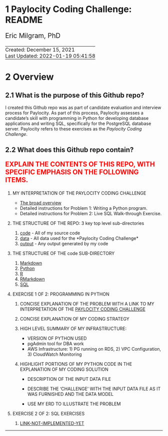 # 1 Paylocity Coding Challenge: README

<div style="font-size: 1.5em; padding-bottom: 0;">

Eric Milgram, PhD

</div>

<table>
<tbody>
<tr>
<td style="padding: 0; display: none;">
<a href="https://github.com/ScientificProgrammer/PaylocityCodingChallenge">ScientificProgrammer/PaylocityCodingChallenge</a>
</td>
</tr>
<tr>
<td style="padding: 0;">
Created: December 15, 2021
</td>
</tr>
<tr>
<td style="padding: 0;">
Last Updated: 2022-01-19 05:41:58</span>
</td>
</tr>
</tbody>
</table>

# 2 Overview

## 2.1 What is the purpose of this Github repo?

I created this Github repo was as part of candidate evaluation and
interview process for Paylocity. As part of this process, Paylocity
assesses a candidate’s skill with programming in Python for developing
database applications and writing SQL, specifically for the PostgreSQL
database server. Paylocity refers to these exercises as the *Paylocity
Coding Challenge*.

## 2.2 What does this Github repo contain?

<div class="proofingOnlyContainer">

<div style="color: red; font-size: 1.5em; font-weight: bold;">

EXPLAIN THE CONTENTS OF THIS REPO, WITH SPECIFIC EMPHASIS ON THE
FOLLOWING ITEMS.

</div>

<ol>
<li>

<div>

MY INTERPRETATION OF THE PAYLOCITY CODING CHALLENGE

</div>

<ul>
<li>
<a href="code/Markdown/pcc_010_challenge_overview.md">The broad
overview</a>
</li>
<li>
Detailed instructions for
<a href="code/Markdown/pcc_020-010_problem1_write_python_program.md"></a>Problem
1: Writing a Python program.
</li>
<li>
Detailed instructions for
<a href="code/Markdown/pcc_020-020_problem2_sql_live_walkthrough.md"></a>Problem
2: Live SQL Walk-through Exercise.
</li>
</ul>
</li>
<li>
<p>
THE STRUCTURE OF THE REPO: 3 key top level sub-directories
</p>
<ol>
<li>
<span class="sourceCodeText"><a href="./code">code</a></span> - All of
my source code
</li>
<li>
<span class="sourceCodeText"><a href="./data">data</a></span> - All data
used for the *Paylocity Coding Challenge*
</li>
<li>
<span class="sourceCodeText"><a href="./output">output</a></span> - Any
output generated by my code
</li>
</ol>
</li>
<li>
<p>
THE STRUCTURE OF THE <span class="sourceCodeText">code</span>
SUB-DIRECTORY
</p>
<ol>
<li>
<span
class="sourceCodeText"><a href="./code/Markdown">Markdown</a></span>
</li>
<li>
<span class="sourceCodeText"><a href="./code/Python">Python</a></span>
</li>
<li>
<span class="sourceCodeText"><a href="./code/R">R</a></span>
</li>
<li>
<span
class="sourceCodeText"><a href="./code/RMarkdown">RMarkdown</a></span>
</li>
<li>
<span class="sourceCodeText"><a href="./code/SQL">SQL</a></span>
</li>
</ol>
</li>
<li>
<p>
EXERCISE 1 OF 2: PROGRAMMING IN PYTHON
</p>
<ol>
<li>
<p>
CONCISE EXPLANATION OF THE PROBLEM WITH A LINK TO MY INTERPRETATION OF
THE
<a href='D:/GoogleDrive/eric.milgram/Career/Job Prospects/2021-11-09 Paylocity/020 Paylocity Coding Challenge/Paylocity Coding Challenge/code/Markdown/pcc_010_challenge_overview.md'>PAYLOCITY
CODING CHALLENGE</a>
</p>
</li>
<li>
<p>
CONCISE EXPLANATION OF MY CODING STRATEGY
</p>
</li>
<li>
<p>
HIGH LEVEL SUMMARY OF MY INFRASTRUCTURE:
</p>
<ul>
<li>
VERSION OF PYTHON USED
</li>
<li>
pgAdmin tool for DBA work
</li>
<li>
AWS Infrastructure: 1) PG running on RDS, 2) VPC Configuration, 3)
CloudWatch Monitoring
</li>
</ul
    </li>
<li>
<p>
HIGHLIGHT PORTIONS OF MY PYTHON CODE IN THE EXPLANATION OF MY CODING
SOLUTION
</p>
<ul>
<li>
<p>
DESCRIPTION OF THE INPUT DATA FILE
</p>
</li>
<li>
<p>
DESCRIBE THE ‘CHALLENGE’ WITH THE INPUT DATA FILE AS IT WAS FURNISHED
AND THE DATA MODEL
</p>
</li>
<li>
<p>
USE MY ERD TO ILLUSTRATE THE PROBLEM
</p>
</li>
<ul>
</li>
</ol>
</li>
<li>
<p>
EXERCISE 2 OF 2: SQL EXERCISES
</p>
<ol>
<li>
<a href='https://example.com'>LINK-NOT-IMPLEMENTED-YET</a>
</li>
</ol>
</li>
</ol>
</div>

------------------------------------------------------------------------
